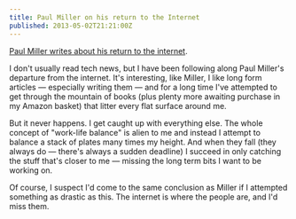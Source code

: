 ```yaml
---
title: Paul Miller on his return to the Internet
published: 2013-05-02T21:21:00Z
---
```


[Paul Miller writes about his return to the internet][post].

I don't usually read tech news, but I have been following along Paul Miller's
departure from the internet. It's interesting, like Miller, I like long form articles
&mdash; especially writing them &mdash; and for a long time I've attempted to get
through the mountain of books (plus plenty more awaiting purchase in my Amazon
basket) that litter every flat surface around me.

But it never happens. I get caught up with everything else. The whole concept of
"work-life balance" is alien to me and instead I attempt to balance a stack of plates
many times my height. And when they fall (they always do &mdash; there's always a
sudden deadline) I succeed in only catching the stuff that's closer to me &mdash;
missing the long term bits I want to be working on.

Of course, I suspect I'd come to the same conclusion as Miller if I attempted
something as drastic as this. The internet is where the people are, and I'd miss
them.

[post]: http://www.theverge.com/2013/5/1/4279674/im-still-here-back-online-after-a-year-without-the-internet

